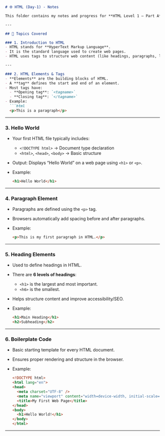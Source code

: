 ````markdown
# 🌐 HTML (Day-1) - Notes

This folder contains my notes and progress for **HTML Level 1 – Part A** from my Web Development journey. These are the very basics of HTML that help in forming the foundation.

---

## 📘 Topics Covered

### 1. Introduction to HTML
- HTML stands for **HyperText Markup Language**.
- It is the standard language used to create web pages.
- HTML uses tags to structure web content (like headings, paragraphs, links, etc.).

---

### 2. HTML Elements & Tags
- **Elements** are the building blocks of HTML.
- A **tag** defines the start and end of an element.
- Most tags have:
  - **Opening tag**: `<tagname>`
  - **Closing tag**: `</tagname>`
- Example:
  ```html
  <p>This is a paragraph</p>
````

---

### 3. Hello World

* Your first HTML file typically includes:

  * `<!DOCTYPE html>` → Document type declaration
  * `<html>`, `<head>`, `<body>` → Basic structure
* Output: Displays “Hello World” on a web page using `<h1>` or `<p>`.
* Example:

  ```html
  <h1>Hello World</h1>
  ```

---

### 4. Paragraph Element

* Paragraphs are defined using the `<p>` tag.
* Browsers automatically add spacing before and after paragraphs.
* Example:

  ```html
  <p>This is my first paragraph in HTML.</p>
  ```

---

### 5. Heading Elements

* Used to define headings in HTML.
* There are **6 levels of headings**:

  * `<h1>` is the largest and most important.
  * `<h6>` is the smallest.
* Helps structure content and improve accessibility/SEO.
* Example:

  ```html
  <h1>Main Heading</h1>
  <h2>Subheading</h2>
  ```

---

### 6. Boilerplate Code

* Basic starting template for every HTML document.
* Ensures proper rendering and structure in the browser.
* Example:

  ```html
  <!DOCTYPE html>
  <html lang="en">
  <head>
    <meta charset="UTF-8" />
    <meta name="viewport" content="width=device-width, initial-scale=1.0" />
    <title>My First Web Page</title>
  </head>
  <body>
    <h1>Hello World!</h1>
  </body>
  </html>
  ```

---

```

